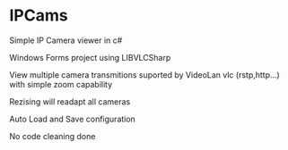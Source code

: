 # IPCams
Simple IP Camera viewer in c#

Windows Forms project using LIBVLCSharp

View multiple camera transmitions suported by VideoLan vlc (rstp,http...) with simple zoom capability

Rezising will readapt all cameras

Auto Load and Save configuration 

No code cleaning done
